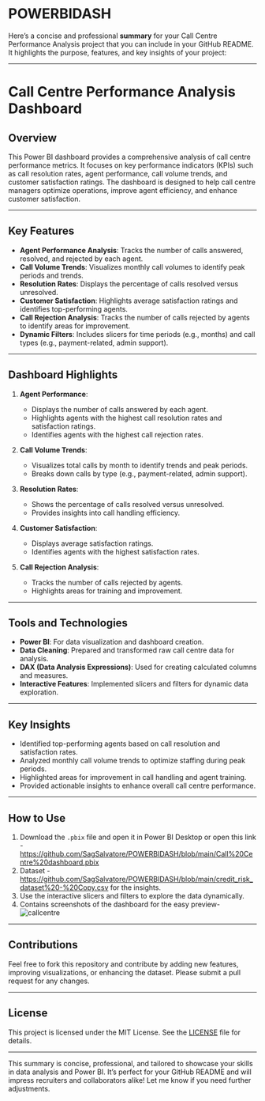 # POWERBIDASH
Here’s a concise and professional **summary** for your Call Centre Performance Analysis project that you can include in your GitHub README. It highlights the purpose, features, and key insights of your project:

---

# Call Centre Performance Analysis Dashboard

## Overview
This Power BI dashboard provides a comprehensive analysis of call centre performance metrics. It focuses on key performance indicators (KPIs) such as call resolution rates, agent performance, call volume trends, and customer satisfaction ratings. The dashboard is designed to help call centre managers optimize operations, improve agent efficiency, and enhance customer satisfaction.

---

## Key Features
- **Agent Performance Analysis**: Tracks the number of calls answered, resolved, and rejected by each agent.
- **Call Volume Trends**: Visualizes monthly call volumes to identify peak periods and trends.
- **Resolution Rates**: Displays the percentage of calls resolved versus unresolved.
- **Customer Satisfaction**: Highlights average satisfaction ratings and identifies top-performing agents.
- **Call Rejection Analysis**: Tracks the number of calls rejected by agents to identify areas for improvement.
- **Dynamic Filters**: Includes slicers for time periods (e.g., months) and call types (e.g., payment-related, admin support).

---

## Dashboard Highlights
1. **Agent Performance**:
   - Displays the number of calls answered by each agent.
   - Highlights agents with the highest call resolution rates and satisfaction ratings.
   - Identifies agents with the highest call rejection rates.

2. **Call Volume Trends**:
   - Visualizes total calls by month to identify trends and peak periods.
   - Breaks down calls by type (e.g., payment-related, admin support).

3. **Resolution Rates**:
   - Shows the percentage of calls resolved versus unresolved.
   - Provides insights into call handling efficiency.

4. **Customer Satisfaction**:
   - Displays average satisfaction ratings.
   - Identifies agents with the highest satisfaction rates.

5. **Call Rejection Analysis**:
   - Tracks the number of calls rejected by agents.
   - Highlights areas for training and improvement.

---

## Tools and Technologies
- **Power BI**: For data visualization and dashboard creation.
- **Data Cleaning**: Prepared and transformed raw call centre data for analysis.
- **DAX (Data Analysis Expressions)**: Used for creating calculated columns and measures.
- **Interactive Features**: Implemented slicers and filters for dynamic data exploration.

---

## Key Insights
- Identified top-performing agents based on call resolution and satisfaction rates.
- Analyzed monthly call volume trends to optimize staffing during peak periods.
- Highlighted areas for improvement in call handling and agent training.
- Provided actionable insights to enhance overall call centre performance.

---

## How to Use
1. Download the `.pbix` file and open it in Power BI Desktop or open this link - https://github.com/SagSalvatore/POWERBIDASH/blob/main/Call%20Centre%20dashboard.pbix
2. Dataset - https://github.com/SagSalvatore/POWERBIDASH/blob/main/credit_risk_dataset%20-%20Copy.csv for the insights.
3. Use the interactive slicers and filters to explore the data dynamically.
4. Contains screenshots of the dashboard for the easy preview- ![callcentre](https://github.com/user-attachments/assets/18a804be-b000-46e0-9676-ddbf7a455920)


---

## Contributions
Feel free to fork this repository and contribute by adding new features, improving visualizations, or enhancing the dataset. Please submit a pull request for any changes.

---

## License
This project is licensed under the MIT License. See the [LICENSE](LICENSE) file for details.

---

This summary is concise, professional, and tailored to showcase your skills in data analysis and Power BI. It’s perfect for your GitHub README and will impress recruiters and collaborators alike! Let me know if you need further adjustments.
